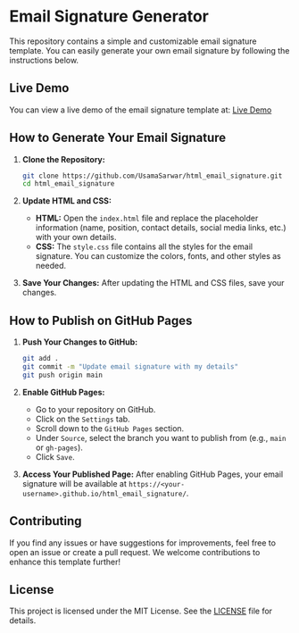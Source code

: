 # Email Signature Generator

This repository contains a simple and customizable email signature template. You can easily generate your own email signature by following the instructions below.

## Live Demo
You can view a live demo of the email signature template at: [Live Demo](https://usamasarwar.github.io/html_email_signature/)

## How to Generate Your Email Signature

1. **Clone the Repository:**
   ```bash
   git clone https://github.com/UsamaSarwar/html_email_signature.git
   cd html_email_signature
   ```

2. **Update HTML and CSS:**
   - **HTML:** Open the `index.html` file and replace the placeholder information (name, position, contact details, social media links, etc.) with your own details.
   - **CSS:** The `style.css` file contains all the styles for the email signature. You can customize the colors, fonts, and other styles as needed.

3. **Save Your Changes:**
   After updating the HTML and CSS files, save your changes.

## How to Publish on GitHub Pages

1. **Push Your Changes to GitHub:**
   ```bash
   git add .
   git commit -m "Update email signature with my details"
   git push origin main
   ```

2. **Enable GitHub Pages:**
   - Go to your repository on GitHub.
   - Click on the `Settings` tab.
   - Scroll down to the `GitHub Pages` section.
   - Under `Source`, select the branch you want to publish from (e.g., `main` or `gh-pages`).
   - Click `Save`.

3. **Access Your Published Page:**
   After enabling GitHub Pages, your email signature will be available at `https://<your-username>.github.io/html_email_signature/`.

## Contributing

If you find any issues or have suggestions for improvements, feel free to open an issue or create a pull request. We welcome contributions to enhance this template further!

## License

This project is licensed under the MIT License. See the [LICENSE](LICENSE) file for details.